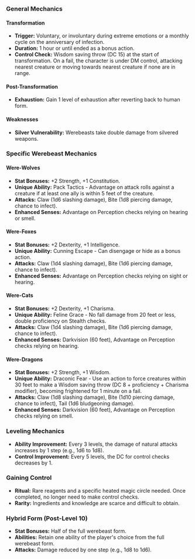 ### General Mechanics

#### Transformation

- **Trigger:** Voluntary, or involuntary during extreme emotions or a monthly cycle on the anniversary of infection.
- **Duration:** 1 hour or until ended as a bonus action.
- **Control Check:** Wisdom saving throw (DC 15) at the start of transformation. On a fail, the character is under DM control, attacking nearest creature or moving towards nearest creature if none are in range.

#### Post-Transformation

- **Exhaustion:** Gain 1 level of exhaustion after reverting back to human form.

#### Weaknesses 

- **Silver Vulnerability:** Werebeasts take double damage from silvered weapons.

### Specific Werebeast Mechanics

#### Were-Wolves

- **Stat Bonuses:** +2 Strength, +1 Constitution.
- **Unique Ability:** Pack Tactics - Advantage on attack rolls against a creature if at least one ally is within 5 feet of the creature.
- **Attacks:** Claw (1d6 slashing damage), Bite (1d8 piercing damage, chance to infect).
- **Enhanced Senses:** Advantage on Perception checks relying on hearing or smell.

#### Were-Foxes

- **Stat Bonuses:** +2 Dexterity, +1 Intelligence.
- **Unique Ability:** Cunning Escape - Can disengage or hide as a bonus action.
- **Attacks:** Claw (1d4 slashing damage), Bite (1d6 piercing damage, chance to infect).
- **Enhanced Senses:** Advantage on Perception checks relying on sight or hearing.

#### Were-Cats

- **Stat Bonuses:** +2 Dexterity, +1 Charisma.
- **Unique Ability:** Feline Grace - No fall damage from 20 feet or less, double proficiency on Stealth checks.
- **Attacks:** Claw (1d4 slashing damage), Bite (1d6 piercing damage, chance to infect).
- **Enhanced Senses:** Darkvision (60 feet), Advantage on Perception checks relying on hearing.

#### Were-Dragons

- **Stat Bonuses:** +2 Strength, +1 Wisdom.
- **Unique Ability:** Draconic Fear - Use an action to force creatures within 30 feet to make a Wisdom saving throw (DC 8 + proficiency + Charisma modifier), becoming frightened for 1 minute on a fail.
- **Attacks:** Claw (1d8 slashing damage), Bite (1d10 piercing damage, chance to infect), Tail (1d6 bludgeoning damage).
- **Enhanced Senses:** Darkvision (60 feet), Advantage on Perception checks relying on smell.

### Leveling Mechanics

- **Ability Improvement:** Every 3 levels, the damage of natural attacks increases by 1 step (e.g., 1d6 to 1d8).
- **Control Improvement:** Every 5 levels, the DC for control checks decreases by 1.

### Gaining Control

- **Ritual:** Rare reagents and a specific heated magic circle needed. Once completed, no longer need to make control checks.
- **Rarity:** Ingredients and knowledge are scarce and difficult to obtain.

### Hybrid Form (Post-Level 10)

- **Stat Bonuses:** Half of the full werebeast form.
- **Abilities:** Retain one ability of the player's choice from the full werebeast form.
- **Attacks:** Damage reduced by one step (e.g., 1d8 to 1d6).